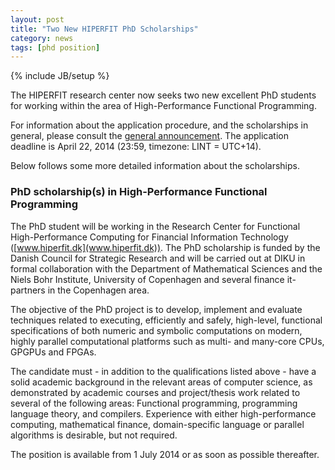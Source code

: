 ```yaml
---
layout: post
title: "Two New HIPERFIT PhD Scholarships"
category: news
tags: [phd position]
---
```

{% include JB/setup %}

The HIPERFIT research center now seeks two new excellent PhD students
for working within the area of High-Performance Functional
Programming.

For information about the application procedure, and the scholarships
in general, please consult the [general
announcement](http://www.diku.dk/english/about/vacancies/phd_scholar_cs_call_spring_2014/). The
application deadline is April 22, 2014 (23:59, timezone: LINT =
UTC+14).

Below follows some more detailed information about the scholarships.

### PhD scholarship(s) in High-Performance Functional Programming

The PhD student will be working in the Research Center for Functional
High-Performance Computing for Financial Information Technology
([www.hiperfit.dk](www.hiperfit.dk)). The PhD scholarship is funded by
the Danish Council for Strategic Research and will be carried out at
DIKU in formal collaboration with the Department of Mathematical
Sciences and the Niels Bohr Institute, University of Copenhagen and
several finance it-partners in the Copenhagen area.

The objective of the PhD project is to develop, implement and evaluate
techniques related to executing, efficiently and safely, high-level,
functional specifications of both numeric and symbolic computations on
modern, highly parallel computational platforms such as multi- and
many-core CPUs, GPGPUs and FPGAs.

The candidate must - in addition to the qualifications listed above -
have a solid academic background in the relevant areas of computer
science, as demonstrated by academic courses and project/thesis work
related to several of the following areas: Functional programming,
programming language theory, and compilers. Experience with either
high-performance computing, mathematical finance, domain-specific
language or parallel algorithms is desirable, but not required.

The position is available from 1 July 2014 or as soon as possible
thereafter.